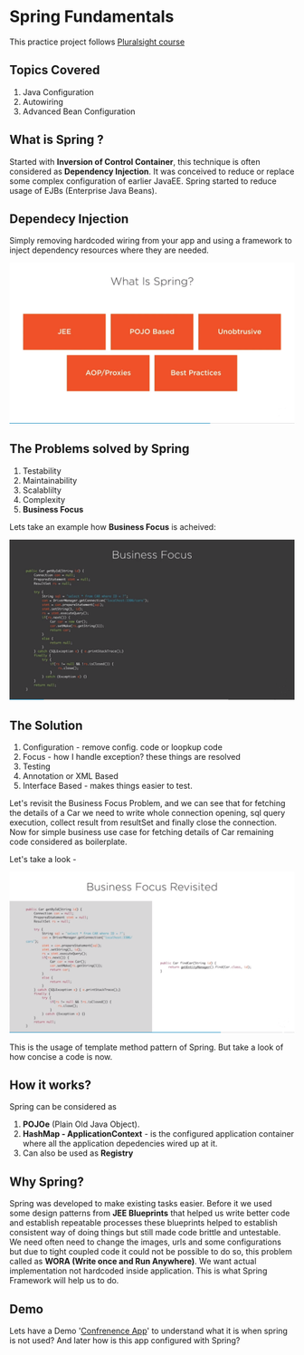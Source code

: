 # Spring Fundamentals
This practice project follows [Pluralsight course](https://app.pluralsight.com/player?course=spring-framework-spring-fundamentals )

Topics Covered
--------------

1) Java Configuration
2) Autowiring
3) Advanced Bean Configuration

What is Spring ?
----------------

Started with <b>Inversion of Control Container</b>, this technique is often considered as <b>Dependency Injection</b>.
It was conceived to reduce or replace some complex configuration of earlier JavaEE.
Spring started to reduce usage of EJBs (Enterprise Java Beans).

Dependecy Injection 
------------------- 
Simply removing hardcoded wiring from your app and using a framework to inject dependency resources where they are needed.


![What is Spring](media/what_is_spring.png) 


The Problems solved by Spring
------------------------------------
1) Testability
2) Maintainability
3) Scalablilty
4) Complexity
5) <b>Business Focus</b>

Lets take an example how <b>Business Focus</b> is acheived:

![Business Focus](media/business_focus.png) 

The Solution 
------------

1) Configuration - remove config. code or loopkup code
2) Focus - how I handle exception? these things are resolved
3) Testing
4) Annotation or XML Based
5) Interface Based - makes things easier to test.


Let's revisit the Business Focus Problem, and we can see that for fetching the details of a Car we need to write whole connection opening, sql query execution, collect result from resultSet and finally close the connection.
Now for simple business use case for fetching details of Car remaining code considered as boilerplate.

Let's take a look - 

![Business Focus Revisited](media/business_focus_revisited.png)
 
This is the usage of template method pattern of Spring. But take a look of how concise a code is now.



How it works?
--------------

Spring can be considered as 
1) <b>POJOe</b> (Plain Old Java Object). 
2) <b>HashMap - ApplicationContext</b> - is the configured application container where all the application depedencies wired up at it.
3) Can also be used as <b>Registry</b>


Why Spring?
------------
Spring was developed to make existing tasks easier.
Before it we used some design patterns from <b>JEE Blueprints</b> that helped us write better code and establish repeatable processes these blueprints helped to establish consistent way of doing things but still made code brittle and untestable. We need often need to change the images, urls and some configurations but due to tight coupled code it could not be possible to do so, this problem called as <b>WORA (Write once and Run Anywhere)</b>.
We want actual implementation not hardcoded inside application. 
This is what Spring Framework will help us to do. 


Demo
-----
Lets have a Demo '[Confrenence App](https://github.com/yogiseralia/SpringDemoConfrenceApp)' to understand what it is when spring is not used? 
And later how is this app configured with Spring?